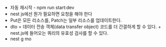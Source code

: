 - 자동 재시작 - npm run start:dev
- nest js에선 뭔가 필요하면 요청을 해야 한다
- Put은 모든 리소스를, Patch는 일부 리소스를 업데이트한다.
- dto = 데이터 전송 객체(data transfer object) 코드를 더 간결하게 할 수 있다. + nest.js에 들어오는 쿼리의 유효성 검사를 할 수 있다.
- nest g mo